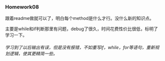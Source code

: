 ### Homework08

跟着readme做就可以了，明白每个method是什么才行。没什么新的知识点。

主要是while和if判断那里有问题，debug了很久，时间花费性价比很低，标明了学习一下。

###### 学习到了以后输出有误，但是没有报错，不如重写if，while，for等语句，重新规划逻辑，使其更精简一些。